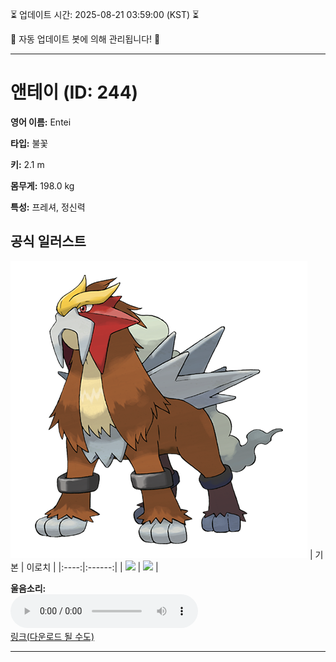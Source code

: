 
⏳ 업데이트 시간: 2025-08-21 03:59:00 (KST) ⏳

🤖 자동 업데이트 봇에 의해 관리됩니다! 🤖

---

# 앤테이 (ID: 244)
**영어 이름:** Entei

**타입:** 불꽃

**키:** 2.1 m

**몸무게:** 198.0 kg

**특성:** 프레셔, 정신력

## 공식 일러스트
![](https://raw.githubusercontent.com/PokeAPI/sprites/master/sprites/pokemon/other/official-artwork/244.png)
| 기본 | 이로치 |
|:----:|:------:|
| <img src="http://play.pokemonshowdown.com/sprites/ani/entei.gif" width="200"> | <img src="http://play.pokemonshowdown.com/sprites/ani-shiny/entei.gif" width="200"> |

**울음소리:**<br><audio controls src="https://raw.githubusercontent.com/PokeAPI/cries/main/cries/pokemon/latest/244.ogg"></audio><br> [링크(다운로드 될 수도)](https://raw.githubusercontent.com/PokeAPI/cries/main/cries/pokemon/latest/244.ogg)


---
